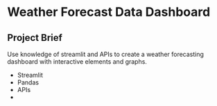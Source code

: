# Weather Forecast Data Dashboard

## Project Brief
Use knowledge of streamlit and APIs to create a weather forecasting dashboard 
with interactive elements and graphs.

* Streamlit
* Pandas
* APIs
* 